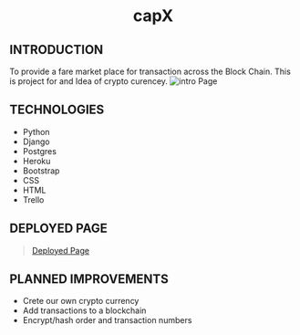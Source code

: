 <h1 style="text-align:center; width:100%;" > capX </h1>





## INTRODUCTION
To provide a fare market place for transaction across the Block Chain. This is project for and Idea of crypto curencey. 
![intro Page](https://i.imgur.com/yUxumfI.png "intro Page")


## TECHNOLOGIES

* Python
* Django
* Postgres
* Heroku
* Bootstrap
* CSS
* HTML
* Trello




## DEPLOYED PAGE

>[Deployed Page](https://capxexchange.herokuapp.com/)

## PLANNED IMPROVEMENTS

* Crete our own crypto currency
* Add transactions to a blockchain
* Encrypt/hash order and transaction numbers